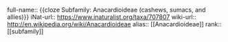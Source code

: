 full-name:: {{cloze Subfamily: Anacardioideae (cashews, sumacs, and allies)}}
iNat-url:: https://www.inaturalist.org/taxa/707807
wiki-url:: http://en.wikipedia.org/wiki/Anacardioideae
alias:: [[Anacardioideae]]
rank:: [[subfamily]]